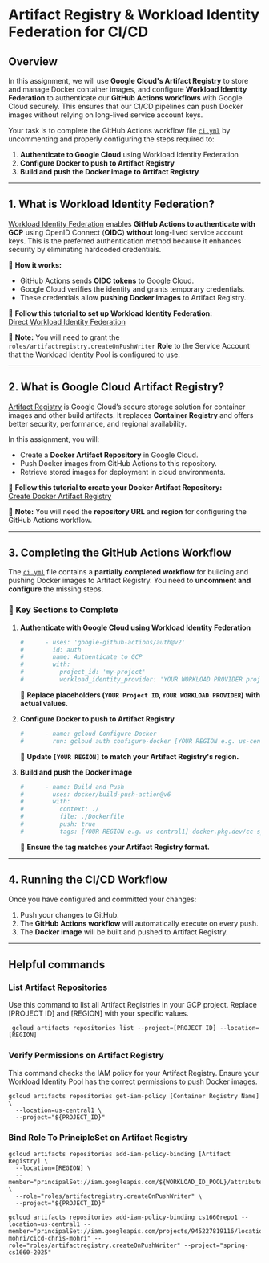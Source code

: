 # **Artifact Registry & Workload Identity Federation for CI/CD**

## **Overview**
In this assignment, we will use **Google Cloud's Artifact Registry** to store and manage Docker container images, and configure **Workload Identity Federation** to authenticate our __GitHub Actions workflows__ with Google Cloud securely. This ensures that our CI/CD pipelines can push Docker images without relying on long-lived service account keys.

Your task is to complete the GitHub Actions workflow file [`ci.yml`](../.github/workflows/ci.yml) by uncommenting and properly configuring the steps required to:
1. **Authenticate to Google Cloud** using Workload Identity Federation
2. **Configure Docker to push to Artifact Registry**
3. **Build and push the Docker image to Artifact Registry**

---

## **1. What is Workload Identity Federation?**
[Workload Identity Federation](https://cloud.google.com/iam/docs/workload-identity-federation) enables **GitHub Actions to authenticate with GCP** using OpenID Connect (**OIDC**) **without** long-lived service account keys. This is the preferred authentication method because it enhances security by eliminating hardcoded credentials.

🔹 **How it works:**
- GitHub Actions sends **OIDC tokens** to Google Cloud.
- Google Cloud verifies the identity and grants temporary credentials.
- These credentials allow **pushing Docker images** to Artifact Registry.

📌 **Follow this tutorial to set up Workload Identity Federation:**  
[Direct Workload Identity Federation](https://github.com/google-github-actions/auth?tab=readme-ov-file#preferred-direct-workload-identity-federation)

📝 **Note:** You will need to grant the `roles/artifactregistry.createOnPushWriter` **Role** to the Service Account that the Workload Identity Pool is configured to use.

---

## **2. What is Google Cloud Artifact Registry?**
[Artifact Registry](https://cloud.google.com/artifact-registry) is Google Cloud’s secure storage solution for container images and other build artifacts. It replaces **Container Registry** and offers better security, performance, and regional availability.

In this assignment, you will:
- Create a **Docker Artifact Repository** in Google Cloud.
- Push Docker images from GitHub Actions to this repository.
- Retrieve stored images for deployment in cloud environments.

📌 **Follow this tutorial to create your Docker Artifact Repository:**  
[Create Docker Artifact Registry](https://cloud.google.com/artifact-registry/docs/repositories/create-repos#create-repo-gcloud-docker)  

📝 **Note:** You will need the **repository URL** and **region** for configuring the GitHub Actions workflow.

---

## **3. Completing the GitHub Actions Workflow**
The [`ci.yml`](../.github/workflows/ci.yml) file contains a **partially completed workflow** for building and pushing Docker images to Artifact Registry. You need to **uncomment and configure** the missing steps.

### **🔹 Key Sections to Complete**
1. **Authenticate with Google Cloud using Workload Identity Federation**
   ```yaml
   #      - uses: 'google-github-actions/auth@v2'
   #        id: auth
   #        name: Authenticate to GCP
   #        with:
   #          project_id: 'my-project'
   #          workload_identity_provider: 'YOUR WORKLOAD PROVIDER projects/012345678901/locations/global/workloadIdentityPools/github-actions/providers/dansc0de'
   ```
   📌 **Replace placeholders (`YOUR Project ID`, `YOUR WORKLOAD PROVIDER`) with actual values.**  
   
2. **Configure Docker to push to Artifact Registry**
   ```yaml
   #      - name: gcloud Configure Docker
   #        run: gcloud auth configure-docker [YOUR REGION e.g. us-central1]-docker.pkg.dev
   ```
   📌 **Update `[YOUR REGION]` to match your Artifact Registry's region.**

3. **Build and push the Docker image**
   ```yaml
   #      - name: Build and Push
   #        uses: docker/build-push-action@v6
   #        with:
   #          context: ./
   #          file: ./Dockerfile
   #          push: true
   #          tags: [YOUR REGION e.g. us-central1]-docker.pkg.dev/cc-spring2025/dansc0de/fastapi-server:v2
   ```
   📌 **Ensure the tag matches your Artifact Registry format.**

---

## **4. Running the CI/CD Workflow**
Once you have configured and committed your changes:
1. Push your changes to GitHub.
2. The **GitHub Actions workflow** will automatically execute on every push.
3. The **Docker image** will be built and pushed to Artifact Registry.

---

## Helpful commands

### List Artifact Repositories
Use this command to list all Artifact Registries in your GCP project. Replace [PROJECT ID] and [REGION] with your specific values.

```shell
 gcloud artifacts repositories list --project=[PROJECT ID] --location=[REGION]
```

### Verify Permissions on Artifact Registry
This command checks the IAM policy for your Artifact Registry. Ensure your Workload Identity Pool has the correct permissions to push Docker images.

```shell
gcloud artifacts repositories get-iam-policy [Container Registry Name] \
  --location=us-central1 \
  --project="${PROJECT_ID}"
```

### Bind Role To PrincipleSet on Artifact Registry
```shell
gcloud artifacts repositories add-iam-policy-binding [Artifact Registry] \
  --location=[REGION] \
  --member="principalSet://iam.googleapis.com/${WORKLOAD_ID_POOL}/attribute.repository/${REPO}" \
  --role="roles/artifactregistry.createOnPushWriter" \
  --project="${PROJECT_ID}"
```

```
gcloud artifacts repositories add-iam-policy-binding cs1660repo1 --location=us-central1 --member="principalSet://iam.googleapis.com/projects/945227819116/locations/global/workloadIdentityPools/github/attribute.repository/chris-mohri/cicd-chris-mohri" --role="roles/artifactregistry.createOnPushWriter" --project="spring-cs1660-2025"

```